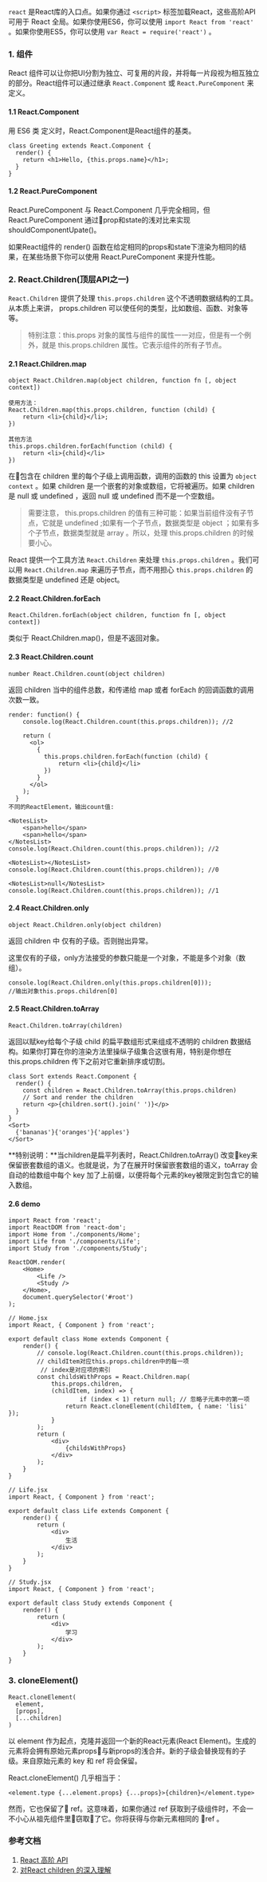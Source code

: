 `react` 是React库的入口点。如果你通过 `<script>` 标签加载React，这些高阶API可用于 React 全局。如果你使用ES6，你可以使用 `import React from 'react'` 。如果你使用ES5，你可以使用 `var React = require('react')` 。

### 1. 组件
React 组件可以让你把UI分割为独立、可复用的片段，并将每一片段视为相互独立的部分。React组件可以通过继承 `React.Component` 或 `React.PureComponent` 来定义。
#### 1.1 React.Component
用 ES6 类 定义时，React.Component是React组件的基类。

```
class Greeting extends React.Component {
  render() {
    return <h1>Hello, {this.props.name}</h1>;
  }
}
```
#### 1.2 React.PureComponent
React.PureComponent 与 React.Component 几乎完全相同，但 React.PureComponent 通过prop和state的浅对比来实现 shouldComponentUpate()。

如果React组件的 render() 函数在给定相同的props和state下渲染为相同的结果，在某些场景下你可以使用 React.PureComponent 来提升性能。

### 2. React.Children(顶层API之一)
`React.Children` 提供了处理 `this.props.children` 这个不透明数据结构的工具。从本质上来讲， props.children 可以使任何的类型，比如数组、函数、对象等等。

>特别注意：this.props 对象的属性与组件的属性一一对应，但是有一个例外，就是 this.props.children 属性。它表示组件的所有子节点。

#### 2.1 React.Children.map
```
object React.Children.map(object children, function fn [, object context])

使用方法：
React.Children.map(this.props.children, function (child) {
    return <li>{child}</li>;
})

其他方法
this.props.children.forEach(function (child) {
    return <li>{child}</li>
})
```
在包含在 children 里的每个子级上调用函数，调用的函数的 this 设置为 `object context` 。如果 children 是一个嵌套的对象或数组，它将被遍历。如果 children 是 null 或 undefined ，返回 null 或 undefined 而不是一个空数组。

>需要注意， this.props.children 的值有三种可能：如果当前组件没有子节点，它就是 undefined ;如果有一个子节点，数据类型是 object ；如果有多个子节点，数据类型就是 array 。所以，处理 this.props.children 的时候要小心。

React 提供一个工具方法 `React.Children` 来处理 `this.props.children` 。我们可以用 `React.Children.map` 来遍历子节点，而不用担心 `this.props.children` 的数据类型是 undefined 还是 object。

#### 2.2 React.Children.forEach
```
React.Children.forEach(object children, function fn [, object context])
```
类似于 React.Children.map()，但是不返回对象。

#### 2.3 React.Children.count
```
number React.Children.count(object children)
```
返回 children 当中的组件总数，和传递给 map 或者 forEach 的回调函数的调用次数一致。

```
render: function() {
    console.log(React.Children.count(this.props.children)); //2

    return (
      <ol>
        {
          this.props.children.forEach(function (child) {
              return <li>{child}</li>
          })
        }
      </ol>
    );
  }
不同的ReactElement，输出count值:

<NotesList>
    <span>hello</span>
    <span>hello</span>
</NotesList>
console.log(React.Children.count(this.props.children)); //2

<NotesList></NotesList>
console.log(React.Children.count(this.props.children)); //0

<NotesList>null</NotesList>
console.log(React.Children.count(this.props.children)); //1
```
#### 2.4 React.Children.only
```
object React.Children.only(object children)
```
返回 children 中 仅有的子级。否则抛出异常。

这里仅有的子级，only方法接受的参数只能是一个对象，不能是多个对象（数组）。

```
console.log(React.Children.only(this.props.children[0])); 
//输出对象this.props.children[0]
```

#### 2.5 React.Children.toArray

```
React.Children.toArray(children)
```
返回以赋key给每个子级 child 的扁平数组形式来组成不透明的 children 数据结构。如果你打算在你的渲染方法里操纵子级集合这很有用，特别是你想在 this.props.children 传下之前对它重新排序或切割。

```
class Sort extends React.Component {
  render() {
    const children = React.Children.toArray(this.props.children)
    // Sort and render the children
    return <p>{children.sort().join(' ')}</p>
  }
}
<Sort>
  {'bananas'}{'oranges'}{'apples'}
</Sort>
```

**特别说明：**当children是扁平列表时，React.Children.toArray() 改变key来保留嵌套数组的语义。也就是说，为了在展开时保留嵌套数组的语义，toArray 会自动的给数组中每个 key 加了上前缀，以便将每个元素的key被限定到包含它的输入数组。

#### 2.6 demo
```
import React from 'react';
import ReactDOM from 'react-dom';
import Home from './components/Home';
import Life from './components/Life';
import Study from './components/Study';

ReactDOM.render(
    <Home>
        <Life />
        <Study />
    </Home>,
    document.querySelector('#root')
);
```
```
// Home.jsx
import React, { Component } from 'react';

export default class Home extends Component {
    render() {
        // console.log(React.Children.count(this.props.children));
        // childItem对应this.props.children中的每一项
    	 // index是对应项的索引
        const childsWithProps = React.Children.map(
            this.props.children,
            (childItem, index) => {
            		if (index < 1) return null; // 忽略子元素中的第一项
                return React.cloneElement(childItem, { name: 'lisi' });
            }
        );
        return (
            <div>
                {childsWithProps}
            </div>
        );
    }
}
```
```
// Life.jsx
import React, { Component } from 'react';

export default class Life extends Component {
    render() {
        return (
            <div>
                生活
            </div>
        );
    }
}
```
```
// Study.jsx
import React, { Component } from 'react';

export default class Study extends Component {
    render() {
        return (
            <div>
                学习
            </div>
        );
    }
}
```

### 3. cloneElement()
```
React.cloneElement(
  element,
  [props],
  [...children]
)
```
以 element 作为起点，克隆并返回一个新的React元素(React Element)。生成的元素将会拥有原始元素props与新props的浅合并。新的子级会替换现有的子级。来自原始元素的 key 和 ref 将会保留。

React.cloneElement() 几乎相当于：

```
<element.type {...element.props} {...props}>{children}</element.type>
```
然而，它也保留了 ref。这意味着，如果你通过 ref 获取到子级组件时，不会一不小心从祖先组件里窃取了它。你将获得与你新元素相同的 ref 。



### 参考文档
1. [React 高阶 API](https://doc.react-china.org/docs/react-api.html)
2. [对React children 的深入理解](https://www.jianshu.com/p/d1975493b5ea)